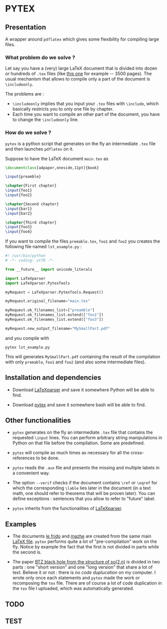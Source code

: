 #  PYTEX

## Presentation

A wrapper around `pdflatex` which gives some flexibility for compiling large files.

### What problem do we solve ?

Let say you have a (very) large LaTeX document that is divided into dozen or hundreds of `.tex` files (like [this one](http://laurent.claessens-donadello.eu/mazhe.html) for example -- 3500 pages). The usual mechanism that allows to compile only a part of the document is `\includeonly`.

The problems are :

* `\includeonly` implies that you input your `.tex` files with `\include`, which basically restricts you to only one file by chapter.
* Each time you want to compile an other part of the document, you have to change the `\includeonly` line.
 
### How do we solve ?

`pytex` is a python script that generates on the fly an intermediate `.tex` file and then launches `pdflatex` on it.

Suppose to have the LaTeX document `main.tex` as

```latex
\documentclass[a4paper,oneside,11pt]{book}

\input{preamble}

\chapter{First chapter}
\input{foo1}
\input{foo2}

\chapter{Second chapter}
\input{bar1}
\input{bar2}

\chapter{Third chapter}
\input{foo3}
\input{foo4}
```

If you want to compile the files `premable.tex`, `foo1` and `foo2` you creates the following file named `lst_example.py` :

```python
#! /usr/bin/python
# -*- coding: utf8 -*-

from __future__ import unicode_literals

import LaTeXparser
import LaTeXparser.PytexTools

myRequest = LaTeXparser.PytexTools.Request()

myRequest.original_filename="main.tex"

myRequest.ok_filenames_list=["preamble"]
myRequest.ok_filenames_list.extend(["foo1"])
myRequest.ok_filenames_list.extend(["foo3"])

myRequest.new_output_filename="MySmallPart.pdf"
```

and you compile with
 
    pytex lst_example.py

This will generates `MySmallPart.pdf` containing the result of the compilation with only `premable`, `foo1` and `foo2` (and also some intermediate files).

## Installation and dependencies

* Download [LaTeXparser](https://github.com/LaurentClaessens/LaTeXparser) and save it somewhere Python will be able to find.

* Download [pytex](https://github.com/LaurentClaessens/pytex) and save it somewhere bash will be able to find.


## Other functionalities

* `pytex` generates on the fly an intermediate `.tex` file that contains the requested `\input` lines. You can perform arbitrary string manipulations in Python on that file before the compilation. Some are predefined.

* `pytex` will compile as much times as necessary for all the cross-references to be done.

* `pytex` reads the `.aux` file and presents the missing and multiple labels in a convenient way.

* The option `--verif` checks if the document contains `\ref` or `\eqref` for which the corresponding `\lable` lies later in the document (in a text math, one should refer to theorems that will be proven later). You can define exceptions : sentences that you allow to refer to "future" label.

* `pytex` inherits from the functionalities of [LaTeXparser](https://github.com/LaurentClaessens/LaTeXparser).

## Examples

* The documents [le frido](http://laurent.claessens-donadello.eu/pdf/lefrido.pdf) and [mazhe](http://laurent.claessens-donadello.eu/pdf/mazhe.pdf) are created from the same main [LaTeX file](https://github.com/LaurentClaessens/mazhe). `pytex` performs quite a lot of "pre-compilation" work on the fly. Notice by example the fact that the first is not divided in parts while the second is.

* The paper [BTZ black hole from the structure of so(2,n)](http://arxiv.org/pdf/0912.2267v3.pdf) is divided in two parts : one "short version" and one "long version" that share a lot of text. Believe it or not : there is *no code duplucation* on my computer. I wrote only once each statements and `pytex` made the work or recomposing the `tex` file. There are of course a lot of code duplication in the `tex` file I uploaded, which was automatically generated.

## TODO


## TEST

